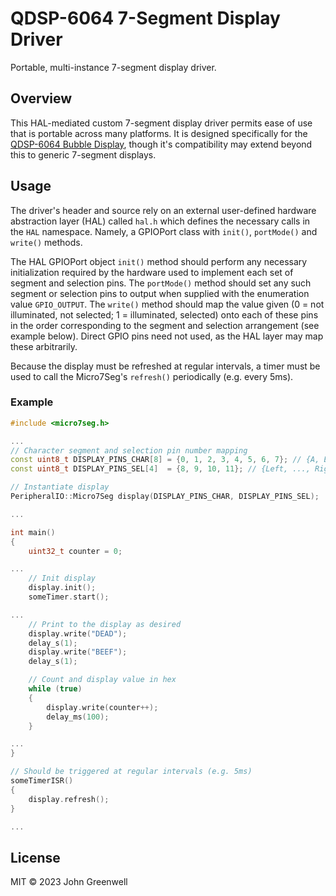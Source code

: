 # QDSP-6064 7-Segment Display Driver

Portable, multi-instance 7-segment display driver.

## Overview

This HAL-mediated custom 7-segment display driver permits ease of use that is portable across many platforms. It is designed specifically for the [QDSP-6064 Bubble Display](https://www.sparkfun.com/products/retired/12710), though it's compatibility may extend beyond this to generic 7-segment displays.

## Usage

The driver's header and source rely on an external user-defined hardware abstraction layer (HAL) called `hal.h` which defines the necessary calls in the `HAL` namespace. Namely, a GPIOPort class with `init()`, `portMode()` and `write()` methods.

The HAL GPIOPort object `init()` method should perform any necessary initialization required by the hardware used to implement each set of segment and selection pins. The `portMode()` method should set any such segment or selection pins to output when supplied with the enumeration value `GPIO_OUTPUT`. The `write()` method should map the value given (0 = not illuminated, not selected; 1 = illuminated, selected) onto each of these pins in the order corresponding to the segment and selection arrangement (see example below). Direct GPIO pins need not used, as the HAL layer may map these arbitrarily.

Because the display must be refreshed at regular intervals, a timer must be used to call the Micro7Seg's `refresh()` periodically (e.g. every 5ms).

### Example

```cpp
#include <micro7seg.h>

...
// Character segment and selection pin number mapping
const uint8_t DISPLAY_PINS_CHAR[8] = {0, 1, 2, 3, 4, 5, 6, 7}; // {A, B, C, D, E, F, G, DG}
const uint8_t DISPLAY_PINS_SEL[4]  = {8, 9, 10, 11}; // {Left, ..., Right}

// Instantiate display
PeripheralIO::Micro7Seg display(DISPLAY_PINS_CHAR, DISPLAY_PINS_SEL);

...

int main()
{
    uint32_t counter = 0;

...
    // Init display
    display.init();
    someTimer.start();

...
    // Print to the display as desired
    display.write("DEAD");
    delay_s(1);
    display.write("BEEF");
    delay_s(1);

    // Count and display value in hex
    while (true)
    {
        display.write(counter++);
        delay_ms(100);
    }

...
}

// Should be triggered at regular intervals (e.g. 5ms)
someTimerISR()
{
    display.refresh();
}

...
```

## License

MIT © 2023 John Greenwell